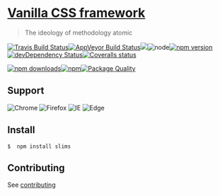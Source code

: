 # [Vanilla CSS framework](http://GitScrum.github.io/slims)

> The ideology of methodology atomic

[![Travis Build Status](https://img.shields.io/travis/GitScrum/slims/master.svg?style=flat-square&label=unix)](https://travis-ci.org/GitScrum/slims)[![AppVeyor Build Status](https://img.shields.io/appveyor/ci/GitScrum/slims/master.svg?style=flat-square&label=windows)](https://ci.appveyor.com/project/GitScrum/slims)![](https://img.shields.io/badge/stylelint-passing-green.svg?style=flat-square)![node](https://img.shields.io/node/v/slims.svg?maxAge=2592000&style=flat-square)[![npm version](https://img.shields.io/npm/v/slims.svg?style=flat-square)](https://www.npmjs.com/package/slims)[![devDependency Status](https://david-dm.org/GitScrum/slims/dev-status.svg?style=flat-square)](https://david-dm.org/GitScrum/Slims#info=devDependencies)[![Coveralls status](https://img.shields.io/coveralls/GitScrum/slims.svg?style=flat-square)](https://coveralls.io/r/GitScrum/slims)

[![npm downloads](https://img.shields.io/npm/dm/slims.svg?style=flat-square)](https://www.npmjs.com/package/slims)[![npm](https://img.shields.io/npm/dt/slims.svg?style=flat-square)](https://www.npmjs.com/package/slims)[![Package Quality](http://npm.packagequality.com/shield/slims.svg?style=flat-square)](http://packagequality.com/#?package=slims)

## Support

![Chrome](https://img.shields.io/badge/Chrome-last%202%20version-4d8cf5.svg?style=flat-square)
![Firefox](https://img.shields.io/badge/Firefox-last%202%20version-E66000.svg?style=flat-square)
![IE](https://img.shields.io/badge/IE-last%202%20version-66caee.svg?style=flat-square)
![Edge](https://img.shields.io/badge/Edge-last%202%20version-4075bb.svg?style=flat-square)

## Install
```console 
$  npm install slims
```


## Contributing
See [contributing](contributing.md)
